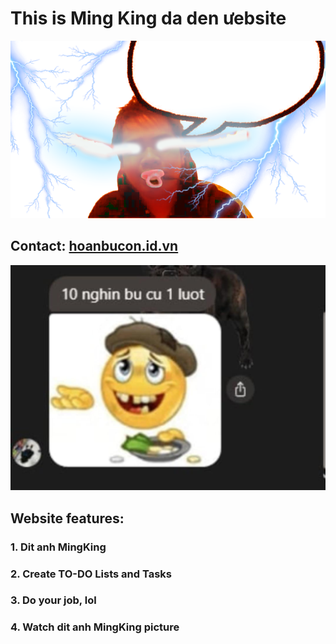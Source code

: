 <h1>This is Ming King da den ưebsite</h1>
<a href="#"><img src="frontend/src/assets/ming_king_super_lightning_evil.png" alt="Ming King"></a>
<h2>Contact: <a href ="https://hoanbucon.id.vn/" target="_blank" alt="Ming King">hoanbucon.id.vn</a></h2>
<a href="#"><img src="frontend/src/assets/ming_king_bu_cu.jpg" alt="Ming King"></a>
<h2>Website features:</h2>
<h3>1. Dit anh MingKing</h3>
<h3>2. Create TO-DO Lists and Tasks</h3>
<h3>3. Do your job, lol</h3>
<h3>4. Watch dit anh MingKing picture</h3>